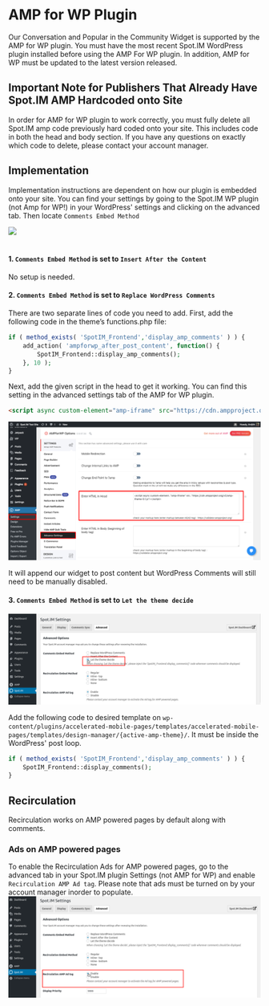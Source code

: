 # AMP for WP Plugin
Our Conversation and Popular in the Community Widget is supported by the AMP for WP plugin. You must have the most recent Spot.IM WordPress plugin installed before using the AMP For WP plugin. In addition, AMP for WP must be updated to the latest version released. 

## Important Note for Publishers That Already Have Spot.IM AMP Hardcoded onto Site
In order for AMP for WP plugin to work correctly, you must fully  delete all Spot.IM amp code previously hard coded onto your site. This includes code in both the head and body section. If you have any questions on exactly which code to delete, please contact your account manager.

## Implementation
Implementation instructions are dependent on how our plugin is embedded onto your site. You can find your settings by going to the Spot.IM WP plugin (not Amp for WP!) in your WordPress' settings and clicking on the advanced tab. Then locate `Comments Embed Method`

<img src="https://images.spot.im/image/upload/q_70,fl_lossy,dpr_3,c_limit/v200/f6b677f230452b558c1df45d96905cb4">
<br><br>

#### 1. `Comments Embed Method` is set to `Insert After the Content` 
No setup is needed.

#### 2. `Comments Embed Method` is set to `Replace WordPress Comments` 
There are two separate lines of code you need to add. First, add the following code in the theme’s functions.php file: 
```php
if ( method_exists( 'SpotIM_Frontend','display_amp_comments' ) ) {
    add_action( 'ampforwp_after_post_content', function() {
        SpotIM_Frontend::display_amp_comments();
    }, 10 );
}
```

Next, add the given script in the head to get it working. You can find this setting in the advanced settings tab of the AMP for WP plugin.

```html
<script async custom-element="amp-iframe" src="https://cdn.ampproject.org/v0/amp-iframe-0.1.js"></script>
```

 ![here](amp-plugin-settings.png)

It will append our widget to post content but WordPress Comments will still need to be manually disabled.


#### 3. `Comments Embed Method` is set to `Let the theme decide`
![here](../amp-plugin/spotim-let-them-decide.png)

Add the following code to desired template on `wp-content/plugins/accelerated-mobile-pages/templates/accelerated-mobile-pages/templates/design-manager/{active-amp-theme}/`. It must be inside the WordPress' post loop.
```php
if ( method_exists( 'SpotIM_Frontend','display_amp_comments' ) ) {
    SpotIM_Frontend::display_comments();
}
```


## Recirculation
Recirculation works on AMP powered pages by default along with comments.

### Ads on AMP powered pages
To enable the Recirculation Ads for AMP powered pages, go to the advanced tab in your Spot.IM plugin Settings (not AMP for WP) and enable `Recirculation AMP Ad tag`. Please note that ads must be turned on by your account manager inorder to populate.
![RC Ads](../amp-plugin/rc-ads.png)
